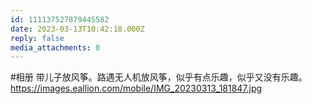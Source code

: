 ```yaml
---
id: 111137527879445582
date: 2023-03-13T10:42:18.000Z
reply: false
media_attachments: 0
---
```


#相册 带儿子放风筝。路遇无人机放风筝，似乎有点乐趣，似乎又没有乐趣。https://images.eallion.com/mobile/IMG_20230313_181847.jpg 

